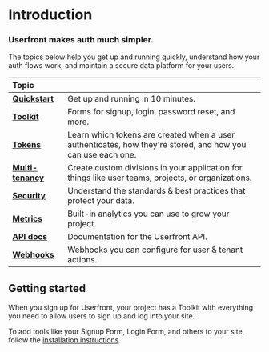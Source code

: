 # Introduction

### Userfront makes auth much simpler.

The topics below help you get up and running quickly, understand how your auth flows work, and maintain a secure data platform for your users.

| Topic                                               |                                                                                                             |
| :-------------------------------------------------- | ----------------------------------------------------------------------------------------------------------- |
| [**Quickstart**](/quickstart.html)                  | Get up and running in 10 minutes.                                                                           |
| [**Toolkit**](/toolkit.html)                        | Forms for signup, login, password reset, and more.                                                          |
| [**Tokens**](/tokens.html)                          | Learn which tokens are created when a user authenticates, how they're stored, and how you can use each one. |
| [**Multi-tenancy**](/multi-tenancy.html)            | Create custom divisions in your application for things like user teams, projects, or organizations.         |
| [**Security**](/security.html)                      | Understand the standards & best practices that protect your data.                                           |
| [**Metrics**](/metrics.html)                        | Built-in analytics you can use to grow your project.                                                        |
| [**API docs**](https://docs.userfront.com)          | Documentation for the Userfront API.                                                                        |
| [**Webhooks**](https://docs.userfront.com/webhooks) | Webhooks you can configure for user & tenant actions.                                                       |

## Getting started

When you sign up for Userfront, your project has a Toolkit with everything you need to allow users to sign up and log into your site.

To add tools like your Signup Form, Login Form, and others to your site, follow the [installation instructions](/toolkit.html#installation).
